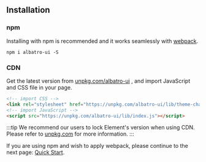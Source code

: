 ## Installation

### npm

Installing with npm is recommended and it works seamlessly with [webpack](https://webpack.js.org/).

```shell
npm i albatro-ui -S
```

### CDN

Get the latest version from [unpkg.com/albatro-ui](https://unpkg.com/albatro-ui/) , and import JavaScript and CSS file in your page.

```html
<!-- import CSS -->
<link rel="stylesheet" href="https://unpkg.com/albatro-ui/lib/theme-chalk/index.css">
<!-- import JavaScript -->
<script src="https://unpkg.com/albatro-ui/lib/index.js"></script>
```

:::tip
We recommend our users to lock Element's version when using CDN. Please refer to [unpkg.com](https://unpkg.com) for more information.
:::

<!-- ### Hello world

If you are using CDN, a hello-world page is easy with Element. [Online Demo](https://codepen.io/ziyoung/pen/rRKYpd)

<iframe height="265" style="width: 100%;" scrolling="no" title="Element demo" src="//codepen.io/ziyoung/embed/rRKYpd/?height=265&theme-id=light&default-tab=html" frameborder="no" allowtransparency="true" allowfullscreen="true">
  See the Pen <a href='https://codepen.io/ziyoung/pen/rRKYpd/'>Element demo</a> by hetech
  (<a href='https://codepen.io/ziyoung'>@ziyoung</a>) on <a href='https://codepen.io'>CodePen</a>.
</iframe> -->

If you are using npm and wish to apply webpack, please continue to the next page: [Quick Start](/en-US/component/quickstart).
